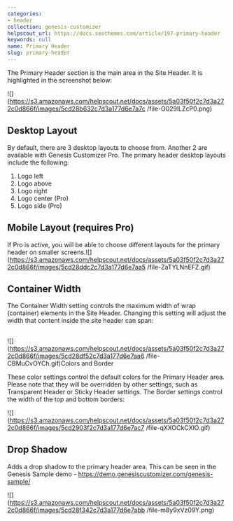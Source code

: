 ```yaml
---
categories:
- header
collection: genesis-customizer
helpscout_url: https://docs.seothemes.com/article/197-primary-header
keywords: null
name: Primary Header
slug: primary-header
---
```

The Primary Header section is the main area in the Site Header. It is
highlighted in the screenshot below:

![](https://s3.amazonaws.com/helpscout.net/docs/assets/5a03f50f2c7d3a272c0d866f/images/5cd28b632c7d3a177d6e7a7c
/file-O029lLZcP0.png)

## Desktop Layout

By default, there are 3 desktop layouts to choose from. Another 2 are
available with Genesis Customizer Pro. The primary header desktop layouts
include the following:

  1. Logo left
  2. Logo above
  3. Logo right
  4. Logo center (Pro)
  5. Logo side (Pro)

## Mobile Layout (requires Pro)

If Pro is active, you will be able to choose different layouts for the primary
header on smaller
screens.![](https://s3.amazonaws.com/helpscout.net/docs/assets/5a03f50f2c7d3a272c0d866f/images/5cd28ddc2c7d3a177d6e7aa5
/file-ZaTYLNnEFZ.gif)

##  Container Width

The Container Width setting controls the maximum width of wrap (container)
elements in the Site Header. Changing this setting will adjust the width that
content inside the site header can span:

##
![](https://s3.amazonaws.com/helpscout.net/docs/assets/5a03f50f2c7d3a272c0d866f/images/5cd28df52c7d3a177d6e7aa6
/file-CBMuCvOYCh.gif)Colors and Border

These color settings control the default colors for the Primary Header area.
Please note that they will be overridden by other settings, such as
Transparent Header or Sticky Header settings. The Border settings control the
width of the top and bottom borders:

![](https://s3.amazonaws.com/helpscout.net/docs/assets/5a03f50f2c7d3a272c0d866f/images/5cd2903f2c7d3a177d6e7ac7
/file-qXXOCkCXlO.gif)

##  Drop Shadow

Adds a drop shadow to the primary header area. This can be seen in the Genesis
Sample demo - <https://demo.genesiscustomizer.com/genesis-sample/>

![](https://s3.amazonaws.com/helpscout.net/docs/assets/5a03f50f2c7d3a272c0d866f/images/5cd28f342c7d3a177d6e7abb
/file-m8y9xVz09Y.png)


